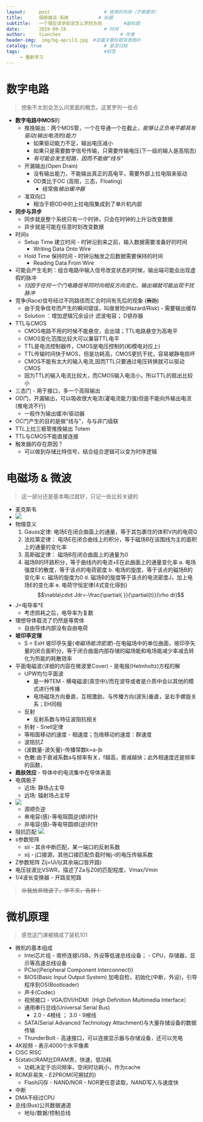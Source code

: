 ```yaml
---
layout:     post                    # 使用的布局（不需要改）
title:      保研面试-系统           # 标题 
subtitle:   一个很应该学却没怎么学的方向        #副标题
date:       2019-09-19              # 时间
author:     tianchen                      # 作者
header-img:  img/bg-april3.jpg  #这篇文章标题背景图片  
catalog: true                       # 是否归档
tags:                               #标签
     - 重新学习
---
```


# 数字电路
> 想象不太到会怎么问里面的概念，这里罗列一些点
* **数字电路中MOS**的
     * 推挽输出：两个MOS管，一个在导通一个在截止，*能够让正负电平都具有驱动(输出电流的)能力*
          * 如果驱动能力不足，输出电压减小
          * 如果只是需要数字信号传输，只需要传输电压(下一级的输入是高阻态)
          * *有可能会发生短路，因而不能做"线与"*
     * 开漏输出(Open Drain)   
          * 没有输出能力，不能输出真正的高电平，需要外部上拉电阻来驱动
          * OD类比于OC (高阻，三态，Floating)
               * 经常做*输出缓冲器*
     * 准双向口
          * 相当于把OD中的上拉电阻集成到了单片机内部
* **同步与异步**
     * 同步就是整个系统只有一个时钟，只会在时钟的上升沿改变数据
     * 异步就是可能在任意时刻改变数据
* 时间s
     * Setup Time 建立时间 - 时钟沿到来之前，输入数据需要准备好的时间
          * Writing Data Onto Wire
     * Hold Time 保持时间 - 时钟沿触发之后数据需要保持的时间
          * Reading Data From Wire
* 可能会产生毛刺：组合电路中输入信号改变状态的时候，输出端可能会出现虚假的脉冲
     * *归因于任何一个门电路信号同时向相反方向变化，输出端就可能出现干扰脉冲*
* 竞争(Race)信号经过不同路径而汇合时间有先后的现象 (~~赛跑~~)
     * 由于竞争信号而产生的瞬间错误，叫做冒险(Hazard/Risk) - 需要输出缓存
     * Solution ：增加逻辑冗余设计 滤波电容； D锁存器
* TTL与CMOS    
     * CMOS电路不用的时候不能悬空，会出错；TTL电路悬空为高电平
     * CMOS变化范围比较大可以兼容TTL电平
     * TTL是电流控制器件，CMOS是电压控制的(和模电对应上)
     * TTL传输时间快于MOS，但是功耗高，CMOS更抗干扰，容易被静电损坏
     * CMOS不能有太大的输入电流,因而TTL只要通过电压转换就可以驱动CMOS
     * 因为TTL的输入电流比较大，而CMOS输入电流小，所以TTL的扇出比较小
* 三态门 - 用于接口，多一个高阻输出
* OD门，开漏输出，可以吸收很大电流(灌电流能力强)但是不能向外输出电流(推电流不行)
     * 一般作为输出缓冲/驱动器
* OC门产生的目的是做"线与"，与与非门级联
* TTL上拉三极管推挽输出 Totem
* TTL与CMOS不能直接连接  
* 触发器的存在原因？
     * 可以做到存储比特信号，结合组合逻辑可以变为时序逻辑

# 电磁场 & 微波
> 这一部分还是基本略过就好，只记一些比较关键的
* 麦克斯韦
* ![](https://github.com/A-suozhang/MyPicBed/raw/master/img/20190919221857.png)
* 物理意义
     1. Gauss定律: 电场E在闭合曲面上的通量，等于其包裹住的体积V内的电荷Q
     2. 法拉第定律： 电场E在闭合曲线上的积分，等于磁场B在该围线为主的面积上的通量的变化率
     3. 高斯磁定律： 磁场B在闭合曲面上的通量为0
     4. 磁场B的环路积分，等于曲线内的电流+E在此曲面上的通量变化率
     a. 电场强度E的散度，等于该点的电荷密度
     b. 电场的旋度，等于该点的磁场B的变化率
     c. 磁场的旋度为0
     d. 磁场B的旋度等于该点的电流密度J，加上电场E的变化率
     e. 电荷守恒定律(4式变化得到) $$\nabla\cdot Jdr=-\frac{\partial{ }}{\partial{t}}(\rho dr)$$
* J=电导率*E
     * 考虑损耗之后，电导率为复数
* 理想导体载流了仍然是等势体
     * 自由导体内部没有自由电荷
* **坡印亭定理** 
     * S = ExH 坡印亭矢量(*电磁场能流密度*)-在电磁场中的单位曲面，坡印亭矢量的闭合面积分，等于闭合曲面内部存储的磁场能和电场能减少率减去转化为热能的耗散效率
* 平面电磁波(详细的内容在微波里Cover) - 是电报(Helmholtz)方程的解
     * UPW均匀平面波
          * 是一种TEM - 横电磁波(真空中)/而在波导或者是介质中会以其他的模式进行传播
          * 电场磁场方向垂直，互相激励，与传播方向(波矢)垂直，呈右手螺旋关系；EH同相
     * 反射
          * 反射系数与特征波阻抗相关
     * 折射 - Snell定律
     * 等相面移动的速度 - 相速度；包络移动的速度：群速度
     * 波阻抗Z
     * (波数量-波矢量)-传播常数k=a-jb
     * 色散:由于衰减系数a与频率有关，f越高，衰减越快；此外相速度还是频率的函数，
* **趋肤效应** - 导体中的电流集中在导体表面
* 电偶极子
     * 近场: 静场占主导
     * 远场: 辐射场占主导
* ![](https://github.com/A-suozhang/MyPicBed/raw/master/img/20190920094817.png)
     * 源顺负逆
     * 串电容(感)-等电阻圆逆(顺)时针
     * 并电容(感)-等电导圆顺(逆)时针
* 阻抗匹配 ![](https://github.com/A-suozhang/MyPicBed/raw/master/img/20190920095513.png)
* s参数矩阵
     * sii - 其余中断匹配，某一端口的反射系数
     * sij - j口接源，其他口接匹配负载时候j-i的电压传输系数
* Z参数矩阵 Zij=Ui/Ij(其余端口皆开路)
* 电压驻波比VSWR，描述了Za与Z0的匹配程度，Vmax/Vmin
* 1/4波长变换器 - 开路变短路

> ~~😢我放弃微波了，学不来，告辞！~~

# 微机原理
> 感觉这门课被搞成了装机101
* 微机的基本组成
     * Intel芯片组 - 南桥连接USB，外设等低速总线设备； - CPU，存储器，显示等高速总线设备
     * PCIe((Peripheral Component Interconnect))
     * BIOS(Basic Input Output System) 加电自检，初始化(中断，外设)，引导程序到OS(Bootloader)
     * 声卡(Codec)
     * 视频接口 - VGA/DVI/HDMI（High Definition Multimedia Interface）
     * 通用串行总线(Universal Serial Bus) 
          * 2.0 - 4根线  ； 3.0 - 9根线
     * SATA(Serial Advanced Technology Attachment)与大量存储设备的数据传输
     * ThunderBolt - 高速接口，可以连接显示器与存储设备，还可以充电
* 4K视频 - 表示4000个水平像素
* CISC RISC
* S(static)RAM比DRAM贵，快速，低功耗
     *  功耗决定于访问频率，空闲时功耗小，作为cache
* ROM非易失 - E2PROM(可擦拭的)
     * Flash闪存 - NAND/NOR - NOR更任意读取，NAND写入与速度快
* 中断
* DMA不经过CPU
* 总线(Bus)公共数据通道
     * 地址/数据/控制总线